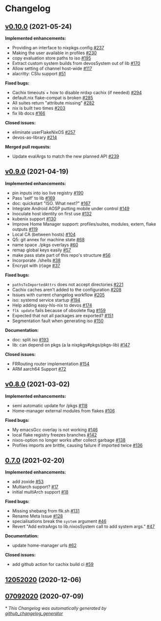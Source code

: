 # Changelog

## [v0.10.0](https://github.com/divnix/devos/tree/v0.10.0) (2021-05-24)

**Implemented enhancements:**

- Providing an interface to nixpkgs.config [\#237](https://github.com/divnix/devos/issues/237)
- Making the user available in profiles [\#230](https://github.com/divnix/devos/issues/230)
- copy evaluation store paths to iso [\#195](https://github.com/divnix/devos/issues/195)
- Extract custom system builds from devosSystem out of lib [\#170](https://github.com/divnix/devos/issues/170)
- Allow setting of channel host-wide [\#117](https://github.com/divnix/devos/issues/117)
- alacritty: CSIu support [\#51](https://github.com/divnix/devos/issues/51)

**Fixed bugs:**

- Cachix timeouts + how to disable nrdxp cachix \(if needed\) [\#294](https://github.com/divnix/devos/issues/294)
- default.nix flake-compat is broken [\#285](https://github.com/divnix/devos/issues/285)
- All suites return "attribute missing" [\#282](https://github.com/divnix/devos/issues/282)
- nix is built two times [\#203](https://github.com/divnix/devos/issues/203)
- fix lib docs [\#166](https://github.com/divnix/devos/issues/166)

**Closed issues:**

- eliminate userFlakeNixOS [\#257](https://github.com/divnix/devos/issues/257)
- devos-as-library [\#214](https://github.com/divnix/devos/issues/214)

**Merged pull requests:**

- Update evalArgs to match the new planned API [\#239](https://github.com/divnix/devos/pull/239)

## [v0.9.0](https://github.com/divnix/devos/tree/v0.9.0) (2021-04-19)

**Implemented enhancements:**

- pin inputs into iso live registry [\#190](https://github.com/divnix/devos/issues/190)
- Pass 'self' to lib [\#169](https://github.com/divnix/devos/issues/169)
- doc: quickstart "ISO. What next?" [\#167](https://github.com/divnix/devos/issues/167)
- Integrate Android AOSP putting mobile under control [\#149](https://github.com/divnix/devos/issues/149)
- Inoculate host identity on first use [\#132](https://github.com/divnix/devos/issues/132)
- kubenix support [\#130](https://github.com/divnix/devos/issues/130)
- Improve Home Manager support: profiles/suites, modules, extern, flake outputs [\#119](https://github.com/divnix/devos/issues/119)
- Local CA \(between hosts\) [\#104](https://github.com/divnix/devos/issues/104)
- Q5: git annex for machine state [\#68](https://github.com/divnix/devos/issues/68)
- name space ./pkgs overlays [\#60](https://github.com/divnix/devos/issues/60)
- remap global keys easily [\#57](https://github.com/divnix/devos/issues/57)
- make pass state part of this repo's structure [\#56](https://github.com/divnix/devos/issues/56)
- Incorporate ./shells [\#38](https://github.com/divnix/devos/issues/38)
- Encrypt with \(r\)age [\#37](https://github.com/divnix/devos/issues/37)

**Fixed bugs:**

- `pathsToImportedAttrs` does not accept directories [\#221](https://github.com/divnix/devos/issues/221)
- Cachix caches aren't added to the configuration [\#208](https://github.com/divnix/devos/issues/208)
- Issues with current changelog workflow [\#205](https://github.com/divnix/devos/issues/205)
- iso: systemd service startup [\#194](https://github.com/divnix/devos/issues/194)
- Help adding easy-hls-nix to devos [\#174](https://github.com/divnix/devos/issues/174)
- `flk update` fails because of obsolete flag [\#159](https://github.com/divnix/devos/issues/159)
- Expected that not all packages are exported? [\#151](https://github.com/divnix/devos/issues/151)
- Segmentation fault when generating iso [\#150](https://github.com/divnix/devos/issues/150)

**Documentation:**

- doc: split iso [\#193](https://github.com/divnix/devos/issues/193)
- lib: can depend on pkgs \(a la nixpkgs\#pkgs/pkgs-lib\) [\#147](https://github.com/divnix/devos/pull/147)

**Closed issues:**

- FRRouting router implementation [\#154](https://github.com/divnix/devos/issues/154)
- ARM aarch64 Support [\#72](https://github.com/divnix/devos/issues/72)

## [v0.8.0](https://github.com/divnix/devos/tree/v0.8.0) (2021-03-02)

**Implemented enhancements:**

- semi automatic update for /pkgs [\#118](https://github.com/divnix/devos/issues/118)
- Home-manager external modules from flakes [\#106](https://github.com/divnix/devos/issues/106)

**Fixed bugs:**

- My emacsGcc overlay is not working  [\#146](https://github.com/divnix/devos/issues/146)
- local flake registry freezes branches [\#142](https://github.com/divnix/devos/issues/142)
- nixos-option no longer works after collect garbage [\#138](https://github.com/divnix/devos/issues/138)
- Profiles imports are brittle, causing failure if imported twice [\#136](https://github.com/divnix/devos/issues/136)

## [0.7.0](https://github.com/divnix/devos/tree/0.7.0) (2021-02-20)

**Implemented enhancements:**

- add zoxide [\#53](https://github.com/divnix/devos/issues/53)
- Multiarch support? [\#17](https://github.com/divnix/devos/issues/17)
- initial multiArch support [\#18](https://github.com/divnix/devos/pull/18)

**Fixed bugs:**

- Missing shebang from flk.sh [\#131](https://github.com/divnix/devos/issues/131)
- Rename Meta Issue [\#128](https://github.com/divnix/devos/issues/128)
- specialisations break the `system` argument [\#46](https://github.com/divnix/devos/issues/46)
- Revert "Add extraArgs to lib.nixosSystem call to add system args." [\#47](https://github.com/divnix/devos/pull/47)

**Documentation:**

- update home-manager urls [\#62](https://github.com/divnix/devos/pull/62)

**Closed issues:**

- add github action for cachix build ci [\#59](https://github.com/divnix/devos/issues/59)

## [12052020](https://github.com/divnix/devos/tree/12052020) (2020-12-06)

## [07092020](https://github.com/divnix/devos/tree/07092020) (2020-07-09)



\* *This Changelog was automatically generated by [github_changelog_generator](https://github.com/github-changelog-generator/github-changelog-generator)*

